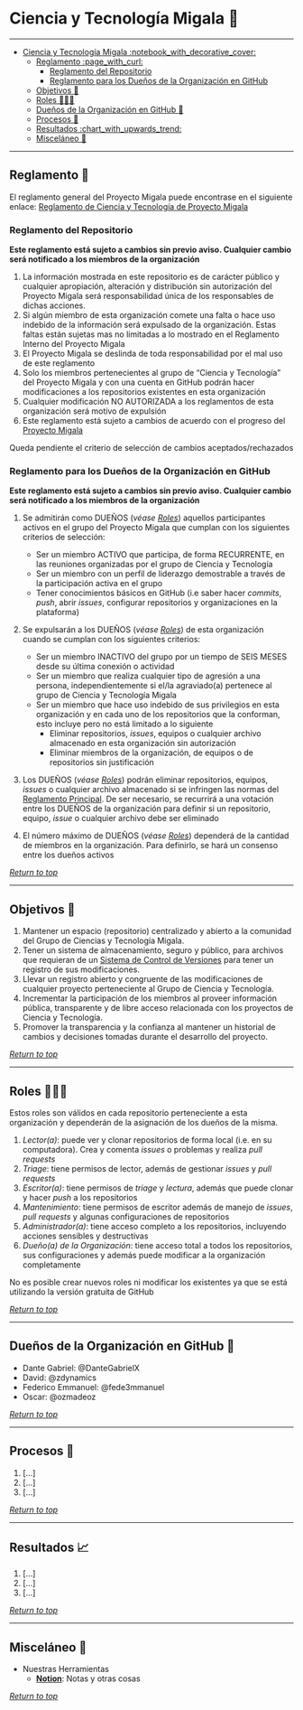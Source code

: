 
# Ciencia y Tecnología Migala :notebook_with_decorative_cover: 

---

- [Ciencia y Tecnología Migala :notebook\_with\_decorative\_cover:](#ciencia-y-tecnología-migala-notebook_with_decorative_cover)
  - [Reglamento :page\_with\_curl:](#reglamento-page_with_curl)
    - [Reglamento del Repositorio](#reglamento-del-repositorio)
    - [Reglamento para los Dueños de la Organización en GitHub](#reglamento-para-los-dueños-de-la-organización-en-github)
  - [Objetivos :dart:](#objetivos-dart)
  - [Roles 🧑🏿‍🔬](#roles-)
  - [Dueños de la Organización en GitHub :abacus:](#dueños-de-la-organización-en-github-abacus)
  - [Procesos :memo:](#procesos-memo)
  - [Resultados :chart\_with\_upwards\_trend:](#resultados-chart_with_upwards_trend)
  - [Misceláneo :toolbox:](#misceláneo-toolbox)

---

## Reglamento :page_with_curl:

El reglamento general del Proyecto Migala puede encontrase en el siguiente enlace: [Reglamento de Ciencia y Tecnología de Proyecto Migala](https://cienciaytecnologiamigala.notion.site/Reglamento-Vigente-83c33938fce1434fa9c1c203250a0464)

### Reglamento del Repositorio

**Este reglamento está sujeto a cambios sin previo aviso. Cualquier cambio será notificado a los miembros de la organización**

1. La información mostrada en este repositorio es de carácter público y cualquier apropiación, alteración y distribución sin autorización del Proyecto Migala será responsabilidad única de los responsables de dichas acciones.
2. Si algún miembro de esta organización comete una falta o hace uso indebido de la información será expulsado de la organización. Estas faltas están sujetas mas no limitadas a lo mostrado en el Reglamento Interno del Proyecto Migala
3. El Proyecto Migala se deslinda de toda responsabilidad por el mal uso de este reglamento
4. Solo los miembros pertenecientes al grupo de “Ciencia y Tecnología” del Proyecto Migala y con una cuenta en GitHub podrán hacer modificaciones a los repositorios existentes en esta organización
5. Cualquier modificación NO AUTORIZADA a los reglamentos de esta organización será motivo de expulsión
6. Este reglamento está sujeto a cambios de acuerdo con el progreso del [Proyecto Migala](https://cienciaytecnologiamigala.notion.site/Reglamento-Vigente-83c33938fce1434fa9c1c203250a0464)

Queda pendiente el criterio de selección de cambios aceptados/rechazados

### Reglamento para los Dueños de la Organización en GitHub

**Este reglamento está sujeto a cambios sin previo aviso. Cualquier cambio será notificado a los miembros de la organización**

1. Se admitirán como DUEÑOS (_véase [Roles](#roles-🧑🏿‍🔬)_) aquellos participantes activos en el grupo del Proyecto Migala que cumplan con los siguientes criterios de selección:
   - Ser un miembro ACTIVO que participa, de forma RECURRENTE, en las reuniones organizadas por el grupo de Ciencia y Tecnología
   - Ser un miembro con un perfil de liderazgo demostrable a través de la participación activa en el grupo
   - Tener conocimientos básicos en GitHub (i.e saber hacer _commits_, _push_, abrir _issues_, configurar repositorios y organizaciones en la plataforma)

2. Se expulsarán a los DUEÑOS (_véase [Roles](#roles-🧑🏿‍🔬)_) de esta organización cuando se cumplan con los siguientes criterios:
   - Ser un miembro INACTIVO del grupo por un tiempo de SEIS MESES desde su última conexión o actividad
   - Ser un miembro que realiza cualquier tipo de agresión a una persona, independientemente si el/la agraviado(a) pertenece al grupo de Ciencia y Tecnología Migala
   - Ser un miembro que hace uso indebido de sus privilegios en esta organización y en cada uno de los repositorios que la conforman, esto incluye pero no está limitado a lo siguiente
     - Eliminar repositorios, _issues_, equipos o cualquier archivo almacenado en esta organización sin autorización
     - Eliminar miembros de la organización, de equipos o de repositorios sin justificación

3. Los DUEÑOS (_véase [Roles](#roles-🧑🏿‍🔬)_) podrán eliminar repositorios, equipos, _issues_ o cualquier archivo almacenado si se infringen las normas del [Reglamento Principal](#reglamento-del-repositorio). De ser necesario, se recurrirá a una votación entre los DUEÑOS de la organización para definir si un repositorio, equipo, _issue_ o cualquier archivo debe ser eliminado

4. El número máximo de DUEÑOS (_véase [Roles](#roles-🧑🏿‍🔬)_) dependerá de la cantidad de miembros en la organización. Para definirlo, se hará un consenso entre los dueños activos

[*Return to top*](#ciencia-y-tecnología-migala-notebook_with_decorative_cover)

---

## Objetivos :dart:

1. Mantener un espacio (repositorio) centralizado y abierto a la comunidad del Grupo de Ciencias y Tecnología Migala.
2. Tener un sistema de almacenamiento, seguro y público, para archivos que requieran de un [Sistema de Control de Versiones](https://www.atlassian.com/es/git/tutorials/what-is-version-control) para tener un registro de sus modificaciones.
3. Llevar un registro abierto y congruente de las modificaciones de cualquier proyecto perteneciente al Grupo de Ciencia y Tecnología.
4. Incrementar la participación de los miembros al proveer información pública, transparente y de libre acceso relacionada con los proyectos de Ciencia y Tecnología.
5. Promover la transparencia y la confianza al mantener un historial de cambios y decisiones tomadas durante el desarrollo del proyecto.

[*Return to top*](#ciencia-y-tecnología-migala-notebook_with_decorative_cover)

---

## Roles 🧑🏿‍🔬

Estos roles son válidos en cada repositorio perteneciente a esta organización y dependerán de la asignación de los dueños de la misma.

1. *Lector(a)*: puede ver y clonar repositorios de forma local (i.e. en su computadora). Crea y comenta _issues_ o problemas y realiza _pull requests_
2. *Triage*: tiene permisos de lector, además de gestionar _issues_ y _pull requests_
3. *Escritor(a)*: tiene permisos de _triage_ y _lectura_, además que puede clonar y hacer _push_ a los repositorios
4. *Mantenimiento*: tiene permisos de escritor además de manejo de _issues_, _pull requests_ y algunas configuraciones de repositorios
5. *Administrador(a)*: tiene acceso completo a los repositorios, incluyendo acciones sensibles y destructivas
6. *Dueño(a) de la Organización*: tiene acceso total a todos los repositorios, sus configuraciones y además puede modificar a la organización completamente

No es posible crear nuevos roles ni modificar los existentes ya que se está utilizando la versión gratuita de GitHub

[*Return to top*](#ciencia-y-tecnología-migala-notebook_with_decorative_cover)

---

## Dueños de la Organización en GitHub :abacus:

- Dante Gabriel: @DanteGabrielX
- David: @zdynamics
- Federico Emmanuel: @fede3mmanuel
- Oscar: @ozmadeoz

[*Return to top*](#ciencia-y-tecnología-migala-notebook_with_decorative_cover)

---

## Procesos :memo:

1. [...]
2. [...]
3. [...]

[*Return to top*](#ciencia-y-tecnología-migala-notebook_with_decorative_cover)

---

## Resultados :chart_with_upwards_trend:

1. [...]
2. [...]
3. [...]

[*Return to top*](#ciencia-y-tecnología-migala-notebook_with_decorative_cover)

---

## Misceláneo :toolbox:

   - Nuestras Herramientas
     - **[Notion](https://cienciaytecnologiamigala.notion.site/cienciaytecnologiamigala/Ciencia-y-Tecnolog-a-7cfaeff3951b4f679354c68f01eee45e)**: Notas y otras cosas

[*Return to top*](#ciencia-y-tecnología-migala-notebook_with_decorative_cover)
